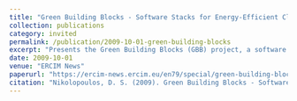 ```yaml
---
title: "Green Building Blocks - Software Stacks for Energy-Efficient Clusters and Data Centres"
collection: publications
category: invited
permalink: /publication/2009-10-01-green-building-blocks
excerpt: "Presents the Green Building Blocks (GBB) project, a software architecture for reducing energy consumption in clusters and data centers while maintaining performance."
date: 2009-10-01
venue: "ERCIM News"
paperurl: "https://ercim-news.ercim.eu/en79/special/green-building-blocks"
citation: "Nikolopoulos, D. S. (2009). Green Building Blocks - Software Stacks for Energy-Efficient Clusters and Data Centres. *ERCIM News*, 79. https://ercim-news.ercim.eu/en79/special/green-building-blocks"
---
```

